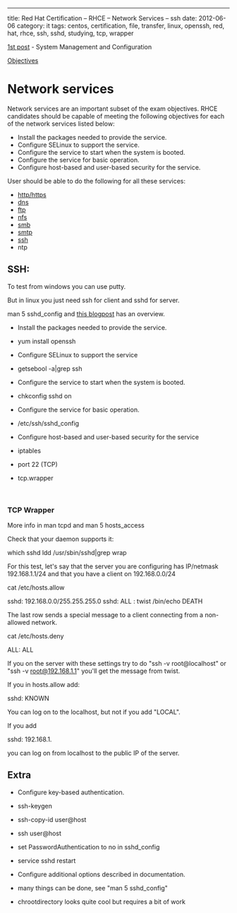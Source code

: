 ---
title: Red Hat Certification – RHCE – Network Services – ssh
date: 2012-06-06
category: it
tags: centos, certification, file, transfer, linux, openssh, red, hat, rhce, ssh, sshd, studying, tcp, wrapper

[1st post](http://www.guldmyr.com/red-hat-certification-rhce-system-configuration-and-management-2/ "1st post") \- System Management and Configuration

[Objectives](https://www.redhat.com/training/courses/ex300/examobjective "on redhat.com")

# Network services

Network services are an important subset of the exam objectives. RHCE candidates should be capable of meeting the following objectives for each of the network services listed below:

- Install the packages needed to provide the service.
- Configure SELinux to support the service.
- Configure the service to start when the system is booted.
- Configure the service for basic operation.
- Configure host-based and user-based security for the service.

User should be able to do the following for all these services:

- [http/https](http://guldmyr.com/red-hat-certification-rhce-network-services-httpd)
- [dns](http://guldmyr.com/red-hat-certification-rhce-network-services-dns)
- [ftp](http://www.guldmyr.com/red-hat-certification-rhce-network-services-ftp)
- [nfs](http://www.guldmyr.com/red-hat-certification-rhce-network-services-nfs/)
- [smb](http://www.guldmyr.com/red-hat-certification-rhce-network-services-smb/)
- [smtp](http://www.guldmyr.com/red-hat-certification-rhce-network-services-e-mail/)
- [ssh](http://www.guldmyr.com/red-hat-certification-rhce-network-services-ssh/)
- ntp

## SSH:

To test from windows you can use putty.

But in linux you just need ssh for client and sshd for server.

man 5 sshd\_config and [this blogpost](http://www.aboutlinux.info/2005/10/using-tcp-wrappers-to-secure-linux.html "on aboutlinux.info") has an overview.

- Install the packages needed to provide the service.

- yum install openssh

- Configure SELinux to support the service

- getsebool -a|grep ssh

- Configure the service to start when the system is booted.

- chkconfig sshd on

- Configure the service for basic operation.

- /etc/ssh/sshd\_config

- Configure host-based and user-based security for the service

- iptables

- port 22 (TCP)

- tcp.wrapper

 

### TCP Wrapper

More info in man tcpd and man 5 hosts\_access

Check that your daemon supports it:

which sshd
ldd /usr/sbin/sshd|grep wrap

For this test, let's say that the server you are configuring has IP/netmask 192.168.1.1/24 and that you have a client on 192.168.0.0/24

cat /etc/hosts.allow

sshd: 192.168.0.0/255.255.255.0
sshd: ALL : twist /bin/echo DEATH

The last row sends a special message to a client connecting from a non-allowed network.

cat /etc/hosts.deny

ALL: ALL

If you on the server with these settings try to do "ssh -v root@localhost" or "ssh -v root@192.168.1.1" you'll get the message from twist.

If you in hosts.allow add:

sshd: KNOWN

You can log on to the localhost, but not if you add "LOCAL".

If you add

sshd: 192.168.1.

you can log on from localhost to the public IP of the server.

## Extra

- Configure key-based authentication.

- ssh-keygen
- ssh-copy-id user@host
- ssh user@host
- set PasswordAuthentication to no in sshd\_config
- service sshd restart

- Configure additional options described in documentation.

- many things can be done, see "man 5 sshd\_config"
- chrootdirectory looks quite cool but requires a bit of work
